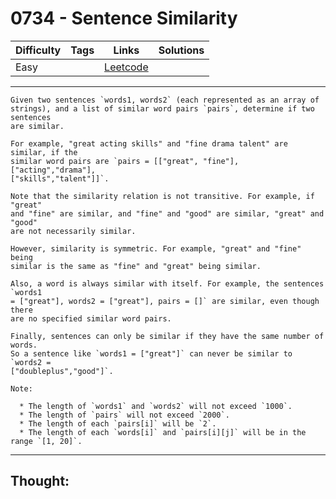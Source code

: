 # 0734 - Sentence Similarity

Difficulty  | Tags | Links | Solutions
----------- | ---- | ----- | -----
Easy |  | [Leetcode](https://leetcode.com/problems/sentence-similarity/description/) |


-----------

```
Given two sentences `words1, words2` (each represented as an array of
strings), and a list of similar word pairs `pairs`, determine if two sentences
are similar.

For example, "great acting skills" and "fine drama talent" are similar, if the
similar word pairs are `pairs = [["great", "fine"], ["acting","drama"],
["skills","talent"]]`.

Note that the similarity relation is not transitive. For example, if "great"
and "fine" are similar, and "fine" and "good" are similar, "great" and "good"
are not necessarily similar.

However, similarity is symmetric. For example, "great" and "fine" being
similar is the same as "fine" and "great" being similar.

Also, a word is always similar with itself. For example, the sentences `words1
= ["great"], words2 = ["great"], pairs = []` are similar, even though there
are no specified similar word pairs.

Finally, sentences can only be similar if they have the same number of words.
So a sentence like `words1 = ["great"]` can never be similar to `words2 =
["doubleplus","good"]`.

Note:

  * The length of `words1` and `words2` will not exceed `1000`.
  * The length of `pairs` will not exceed `2000`.
  * The length of each `pairs[i]` will be `2`.
  * The length of each `words[i]` and `pairs[i][j]` will be in the range `[1, 20]`.
```

-----------

## Thought:
